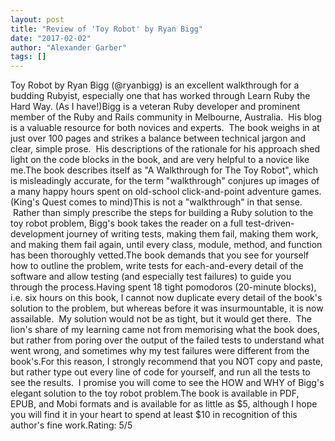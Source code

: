 ```yaml
---
layout: post
title: "Review of 'Toy Robot' by Ryan Bigg"
date: "2017-02-02"
author: "Alexander Garber"
tags: []
---
```


Toy Robot by Ryan Bigg (@ryanbigg) is an excellent walkthrough for a budding Rubyist, especially one that has worked through Learn Ruby the Hard Way. (As I have!)Bigg is a veteran Ruby developer and prominent member of the Ruby and Rails community in Melbourne, Australia.  His blog is a valuable resource for both novices and experts.  The book weighs in at just over 100 pages and strikes a balance between technical jargon and clear, simple prose.  His descriptions of the rationale for his approach shed light on the code blocks in the book, and are very helpful to a novice like me.The book describes itself as "A Walkthrough for The Toy Robot", which is misleadingly accurate, for the term "walkthrough" conjures up images of a many happy hours spent on old-school click-and-point adventure games. (King's Quest comes to mind)This is not a "walkthrough" in that sense.  Rather than simply prescribe the steps for building a Ruby solution to the toy robot problem, Bigg's book takes the reader on a full test-driven-development journey of writing tests, making them fail, making them work, and making them fail again, until every class, module, method, and function has been thoroughly vetted.The book demands that you see for yourself how to outline the problem, write tests for each-and-every detail of the software and allow testing (and especially test failures) to guide you through the process.Having spent 18 tight pomodoros (20-minute blocks), i.e. six hours on this book, I cannot now duplicate every detail of the book's solution to the problem, but whereas before it was insurmountable, it is now assailable.  My solution would not be as tight, but it would get there.  The lion's share of my learning came not from memorising what the book does, but rather from poring over the output of the failed tests to understand what went wrong, and sometimes why my test failures were different from the book's.For this reason, I strongly recommend that you NOT copy and paste, but rather type out every line of code for yourself, and run all the tests to see the results.  I promise you will come to see the HOW and WHY of Bigg's elegant solution to the toy robot problem.The book is available in PDF, EPUB, and Mobi formats and is available for as little as $5, although I hope you will find it in your heart to spend at least $10 in recognition of this author's fine work.Rating: 5/5